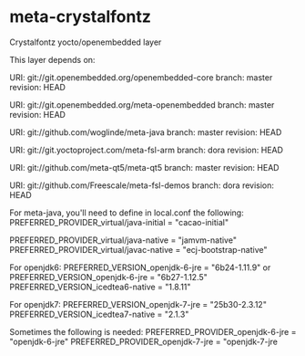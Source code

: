 meta-crystalfontz
=================

Crystalfontz yocto/openembedded layer

This layer depends on:

URI: git://git.openembedded.org/openembedded-core
branch: master
revision: HEAD

URI: git://git.openembedded.org/meta-openembedded
branch: master
revision: HEAD

URI: git://github.com/woglinde/meta-java
branch: master
revision: HEAD

URI: git://git.yoctoproject.com/meta-fsl-arm
branch: dora
revision: HEAD

URI: git://github.com/meta-qt5/meta-qt5
branch: master
revision: HEAD

URI: git://github.com/Freescale/meta-fsl-demos
branch: dora
revision: HEAD


For meta-java, you'll need to define in local.conf the following:
PREFERRED_PROVIDER_virtual/java-initial = "cacao-initial"

PREFERRED_PROVIDER_virtual/java-native = "jamvm-native"
PREFERRED_PROVIDER_virtual/javac-native = "ecj-bootstrap-native"

For openjdk6:
PREFERRED_VERSION_openjdk-6-jre = "6b24-1.11.9"
or
PREFERRED_VERSION_openjdk-6-jre = "6b27-1.12.5"
PREFERRED_VERSION_icedtea6-native = "1.8.11"

For openjdk7:
PREFERRED_VERSION_openjdk-7-jre = "25b30-2.3.12"
PREFERRED_VERSION_icedtea7-native = "2.1.3"

Sometimes the following is needed:
PREFERRED_PROVIDER_openjdk-6-jre = "openjdk-6-jre"
PREFERRED_PROVIDER_openjdk-7-jre = "openjdk-7-jre

